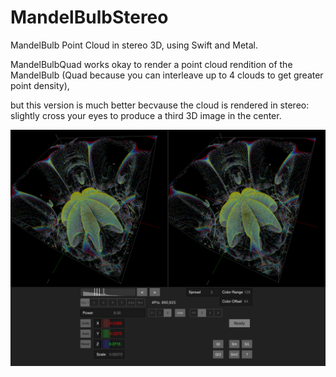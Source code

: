 # MandelBulbStereo
MandelBulb Point Cloud in stereo 3D, using Swift and Metal.

MandelBulbQuad works okay to render a point cloud rendition of the MandelBulb
(Quad because you can interleave up to 4 clouds to get greater point density),

but this version is much better becvause the cloud is rendered in stereo:
slightly cross your eyes to produce a third 3D image in the center.

![Screenshot](screenShot.png)
